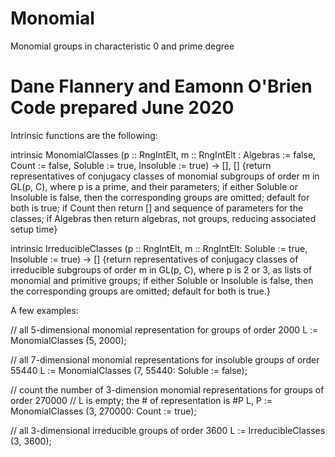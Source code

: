 # Monomial
Monomial groups in characteristic 0 and prime degree 

Dane Flannery and Eamonn O'Brien
Code prepared June 2020
===========================

Intrinsic functions are the following:

intrinsic MonomialClasses (p :: RngIntElt, m :: RngIntElt :
  Algebras := false,
  Count := false, Soluble := true, Insoluble := true) -> [], []
{return representatives of conjugacy classes of monomial subgroups
 of order m in GL(p, C), where p is a prime, and their parameters;
 if either Soluble or Insoluble is false, then the corresponding groups
 are omitted; default for both is true; if Count then return [] and sequence
 of parameters for the classes; if Algebras then return algebras, not groups,
 reducing associated setup time}

intrinsic IrreducibleClasses (p :: RngIntElt, m :: RngIntElt:
  Soluble := true, Insoluble := true) -> []
{return representatives of conjugacy classes of irreducible subgroups
 of order m in GL(p, C), where p is 2 or 3, as lists of monomial and
 primitive groups; if either Soluble or Insoluble is false, then the
 corresponding groups are omitted; default for both is true.}

A few examples:

// all 5-dimensional monomial representation for groups of order 2000
L := MonomialClasses (5, 2000);

// all 7-dimensional monomial representations for insoluble groups of order 55440
L := MonomialClasses (7, 55440: Soluble := false);

// count the number of 3-dimension monomial representations for groups of order 270000
// L is empty; the # of representation is #P
L, P := MonomialClasses (3, 270000: Count := true);

// all 3-dimensional irreducible groups of order 3600
L := IrreducibleClasses (3, 3600);


